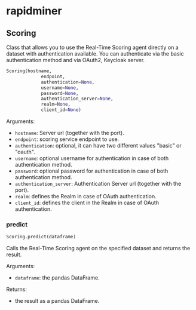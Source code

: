 
# rapidminer


## Scoring

Class that allows you to use the Real-Time Scoring agent directly on a dataset with authentication available.
You can authenticate via the basic authentication method and via OAuth2, Keycloak server.



```python
Scoring(hostname,
             endpoint,
             authentication=None,
             username=None,
             password=None,
             authentication_server=None,
             realm=None,
             client_id=None)
```

Arguments:
- `hostname`: Server url (together with the port).
- `endpoint`: scoring service endpoint to use.
- `authentication`: optional, it can have two different values "basic" or "oauth".
- `username`: optional username for authentication in case of both authentication method.
- `password`: optional password for authentication in case of both authentication method.
- `authentication_server`: Authentication Server url (together with the port).
- `realm`: defines the Realm in case of OAuth authentication.
- `client_id`: defines the client in the Realm in case of OAuth authentication.


### predict
```python
Scoring.predict(dataframe)
```

Calls the Real-Time Scoring agent on the specified dataset and returns the result.

Arguments:
- `dataframe`: the pandas DataFrame.

Returns:
- the result as a pandas DataFrame.
